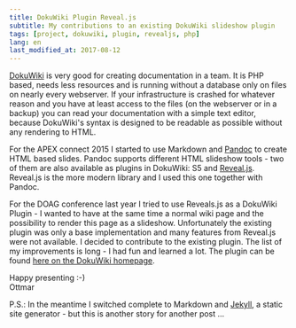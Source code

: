```yaml
---
title: DokuWiki Plugin Reveal.js
subtitle: My contributions to an existing DokuWiki slideshow plugin
tags: [project, dokuwiki, plugin, revealjs, php]
lang: en
last_modified_at: 2017-08-12
---
```

[DokuWiki][1] is very good for creating documentation in a team. It is PHP based, needs less resources and is running without a database only on files on nearly every webserver. If your infrastructure is crashed for whatever reason and you have at least access to the files (on the webserver or in a backup) you can read your documentation with a simple text editor, because DokuWiki's syntax is designed to be readable as possible without any rendering to HTML.

For the APEX connect 2015 I started to use Markdown and [Pandoc][2] to create HTML based slides. Pandoc supports different HTML slideshow tools - two of them are also available as plugins in DokuWiki: S5 and [Reveal.js][3]. Reveal.js is the more modern library and I used this one together with Pandoc.

For the DOAG conference last year I tried to use Reveals.js as a DokuWiki Plugin - I wanted to have at the same time a normal wiki page and the possibility to render this page as a slideshow. Unfortunately the existing plugin was only a base implementation and many features from Reveal.js were not available. I decided to contribute to the existing plugin. The list of my improvements is long - I had fun and learned a lot. The plugin can be found [here on the DokuWiki homepage][4].

Happy presenting :-)  
Ottmar

P.S.: In the meantime I switched complete to Markdown and [Jekyll][5], a static site generator - but this is another story for another post ...

[1]: https://www.dokuwiki.org
[2]: http://pandoc.org
[3]: http://lab.hakim.se/reveal-js
[4]: https://www.dokuwiki.org/plugin:revealjs
[5]: https://jekyllrb.com
